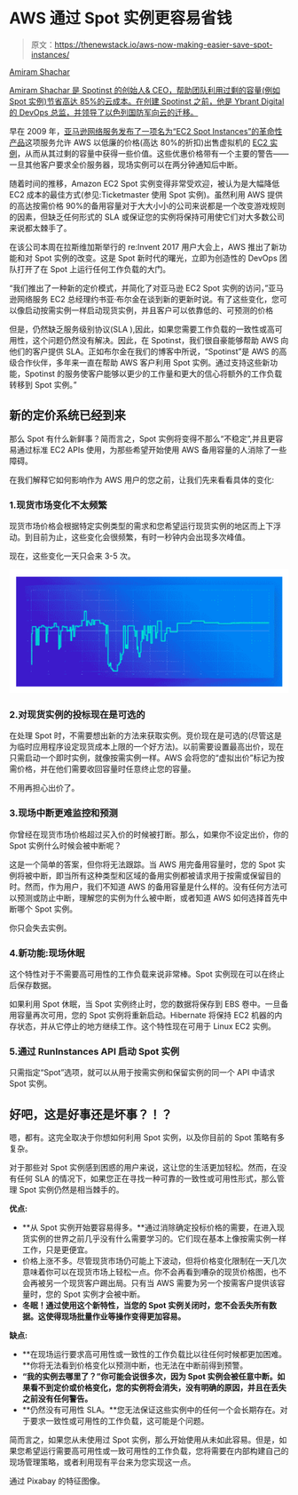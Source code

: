 # AWS 通过 Spot 实例更容易省钱

> 原文：<https://thenewstack.io/aws-now-making-easier-save-spot-instances/>

[](https://spotinst.com/)

[Amiram Shachar](https://spotinst.com/)

[Amiram Shachar 是 Spotinst 的创始人& CEO，帮助团队利用过剩的容量(例如 Spot 实例)节省高达 85%的云成本。在创建 Spotinst 之前，他是 Ybrant Digital 的 DevOps 总监，并领导了以色列国防军向云的迁移。](https://spotinst.com/)

[](https://spotinst.com/)[](https://spotinst.com/)

早在 2009 年，[亚马逊网络服务发布了一项名为“EC2 Spot Instances”的革命性产品](https://aws.amazon.com/about-aws/whats-new/2009/12/14/announcing-amazon-ec2-spot-instances/)这项服务允许 AWS 以低廉的价格(高达 80%的折扣)出售虚拟机的 [EC2 实例](https://aws.amazon.com/ec2/)，从而从其过剩的容量中获得一些价值。这些优惠价格带有一个主要的警告——一旦其他客户要求全价服务器，现场实例可以在两分钟通知后中断。

随着时间的推移，Amazon EC2 Spot 实例变得非常受欢迎，被认为是大幅降低 EC2 成本的最佳方式(参见:Ticketmaster 使用 Spot 实例)。虽然利用 AWS 提供的高达按需价格 90%的备用容量对于大大小小的公司来说都是一个改变游戏规则的因素，但缺乏任何形式的 SLA 或保证您的实例将保持可用使它们对大多数公司来说都太棘手了。

在该公司本周在拉斯维加斯举行的 re:Invent 2017 用户大会上，AWS 推出了新功能和对 Spot 实例的改变。这是 Spot 新时代的曙光，立即为创造性的 DevOps 团队打开了在 Spot 上运行任何工作负载的大门。

“我们推出了一种新的定价模式，并简化了对亚马逊 EC2 Spot 实例的访问，”亚马逊网络服务 EC2 总经理约书亚·布尔金在谈到新的更新时说。有了这些变化，您可以像启动按需实例一样启动现货实例，并且客户可以依靠低的、可预测的价格

但是，仍然缺乏服务级别协议(SLA ),因此，如果您需要工作负载的一致性或高可用性，这个问题仍然没有解决。因此，在 Spotinst，我们很自豪能够帮助 AWS 向他们的客户提供 SLA。正如布尔金在我们的博客中所说，“Spotinst”是 AWS 的高级合作伙伴，多年来一直在帮助 AWS 客户利用 Spot 实例。通过支持这些新功能，Spotinst 的服务使客户能够以更少的工作量和更大的信心将额外的工作负载转移到 Spot 实例。”

## 新的定价系统已经到来

那么 Spot 有什么新鲜事？简而言之，Spot 实例将变得不那么“不稳定”,并且更容易通过标准 EC2 APIs 使用，为那些希望开始使用 AWS 备用容量的人消除了一些障碍。

在我们解释它如何影响作为 AWS 用户的您之前，让我们先来看看具体的变化:

### 1.现货市场变化不太频繁

现货市场价格会根据特定实例类型的需求和您希望运行现货实例的地区而上下浮动。到目前为止，这些变化会很频繁，有时一秒钟内会出现多次峰值。

现在，这些变化一天只会来 3-5 次。

![](img/886aca5236464d215af54ecc93b25b0b.png)

### 2.对现货实例的投标现在是可选的

在处理 Spot 时，不需要想出新的方法来获取实例。竞价现在是可选的(尽管这是为临时应用程序设定现货成本上限的一个好方法)。以前需要设置最高出价，现在只需启动一个即时实例，就像按需实例一样。AWS 会将您的“虚拟出价”标记为按需价格，并在他们需要收回容量时任意终止您的容量。

不用再担心出价了。

### 3.现场中断更难监控和预测

你曾经在现货市场价格超过买入价的时候被打断。那么，如果你不设定出价，你的 Spot 实例什么时候会被中断呢？

这是一个简单的答案，但你将无法跟踪。当 AWS 用完备用容量时，您的 Spot 实例将被中断，即当所有这种类型和区域的备用实例都被请求用于按需或保留目的时。然而，作为用户，我们不知道 AWS 的备用容量是什么样的。没有任何方法可以预测或防止中断，理解您的实例为什么被中断，或者知道 AWS 如何选择首先中断哪个 Spot 实例。

你只会失去实例。

### 4.新功能:现场休眠

这个特性对于不需要高可用性的工作负载来说非常棒。Spot 实例现在可以在终止后保存数据。

如果利用 Spot 休眠，当 Spot 实例终止时，您的数据将保存到 EBS 卷中。一旦备用容量再次可用，您的 Spot 实例将重新启动。Hibernate 将保持 EC2 机器的内存状态，并从它停止的地方继续工作。这个特性现在可用于 Linux EC2 实例。

### 5.通过 RunInstances API 启动 Spot 实例

只需指定“Spot”选项，就可以从用于按需实例和保留实例的同一个 API 中请求 Spot 实例。

## 好吧，这是好事还是坏事？！？

嗯，都有。这完全取决于你想如何利用 Spot 实例，以及你目前的 Spot 策略有多复杂。

对于那些对 Spot 实例感到困惑的用户来说，这让您的生活更加轻松。然而，在没有任何 SLA 的情况下，如果您正在寻找一种可靠的一致性或可用性形式，那么管理 Spot 实例仍然是相当棘手的。

**优点:**

*   **从 Spot 实例开始要容易得多。**通过消除确定投标价格的需要，在进入现货实例的世界之前几乎没有什么需要学习的。它们现在基本上像按需实例一样工作，只是更便宜。
*   价格上涨不多。尽管现货市场仍可能上下波动，但将价格变化限制在一天几次意味着你可以在现货市场上轻松一点。你不会再看到嘈杂的现货价格图，也不会再被另一个现货客户踢出局。只有当 AWS 需要为另一个按需客户提供该容量时，您的 Spot 实例才会被中断。
*   **冬眠！通过使用这个新特性，当您的 Spot 实例关闭时，您不会丢失所有数据。这使得现场批量作业等操作变得更加容易。**

**缺点:**

*   **在现场运行要求高可用性或一致性的工作负载比以往任何时候都更加困难。**你将无法看到价格变化以预测中断，也无法在中断前得到预警。
*   **“我的实例去哪里了？”你可能会说很多次，因为 Spot 实例会被任意中断。如果看不到定价或价格变化，您的实例将会消失，没有明确的原因，并且在丢失之前没有任何警告。**
*   **仍然没有可用性 SLA。**您无法保证这些实例中的任何一个会长期存在。对于要求一致性或可用性的工作负载，这可能是个问题。

简而言之，如果您从未使用过 Spot 实例，那么开始使用从未如此容易。但是，如果您希望运行需要高可用性或一致可用性的工作负载，您将需要在内部构建自己的现场管理策略，或者利用现有平台来为您实现这一点。

通过 Pixabay 的特征图像。

<svg xmlns:xlink="http://www.w3.org/1999/xlink" viewBox="0 0 68 31" version="1.1"><title>Group</title> <desc>Created with Sketch.</desc></svg>